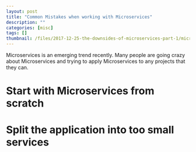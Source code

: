 ```yaml
---
layout: post
title: "Common Mistakes when working with Microservices"
description: ""
categories: [misc]
tags: []
thumbnail: /files/2017-12-25-the-downsides-of-microservices-part-1/microservices.png
---
```


Microservices is an emerging trend recently. Many people are going crazy about Microservices and
trying to apply Microservices to any projects that they can.

# Start with Microservices from scratch

# Split the application into too small services
